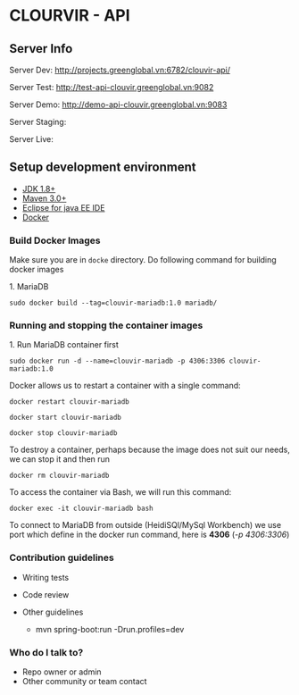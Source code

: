 # CLOURVIR - API

## Server Info

Server Dev: http://projects.greenglobal.vn:6782/clouvir-api/

Server Test: http://test-api-clouvir.greenglobal.vn:9082

Server Demo: http://demo-api-clouvir.greenglobal.vn:9083

Server Staging:

Server Live:

## Setup development environment

* [JDK 1.8+](http://www.oracle.com/technetwork/java/javase/downloads/jdk8-downloads-2133151.html)
* [Maven 3.0+](https://maven.apache.org/download.cgi)
* [Eclipse for java EE IDE](https://www.eclipse.org/downloads/)
* [Docker](https://docs.docker.com/engine/getstarted/step_one/)

### Build Docker Images
Make sure you are in `docke` directory. Do following command for building docker images

1\. MariaDB
```
sudo docker build --tag=clouvir-mariadb:1.0 mariadb/
```

### Running and stopping the container images

1\. Run MariaDB container first

```
sudo docker run -d --name=clouvir-mariadb -p 4306:3306 clouvir-mariadb:1.0
```

Docker allows us to restart a container with a single command:

```
docker restart clouvir-mariadb

docker start clouvir-mariadb

docker stop clouvir-mariadb
```

To destroy a container, perhaps because the image does not suit our needs, we can stop it and then run
```
docker rm clouvir-mariadb
```

To access the container via Bash, we will run this command:

```
docker exec -it clouvir-mariadb bash
```

To connect to MariaDB from outside (HeidiSQl/MySql Workbench) we use port which define in the docker run command, here is **4306** (*-p 4306:3306*)

### Contribution guidelines ###

* Writing tests
* Code review
* Other guidelines

	- mvn spring-boot:run -Drun.profiles=dev

### Who do I talk to? ###

* Repo owner or admin
* Other community or team contact
